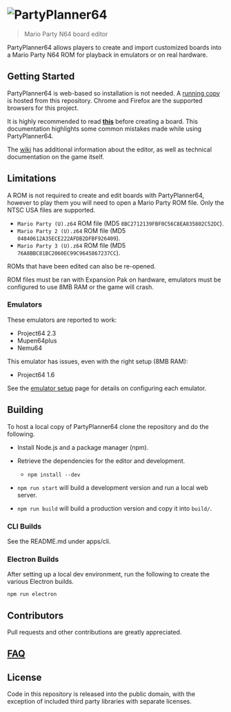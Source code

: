 # ![PartyPlanner64](http://i.imgur.com/ygEasfG.png)

> Mario Party N64 board editor

PartyPlanner64 allows players to create and import customized boards into a Mario Party N64 ROM for playback in emulators or on real hardware.

## Getting Started

PartyPlanner64 is web-based so installation is not needed. A [running copy](https://partyplanner64.github.io/PartyPlanner64) is hosted from this repository. Chrome and Firefox are the supported browsers for this project.

It is highly recommended to read [**this**](https://github.com/PartyPlanner64/PartyPlanner64/wiki/Creating-a-Board) before creating a board. This documentation highlights some common mistakes made while using PartyPlanner64.

The [wiki](https://github.com/PartyPlanner64/PartyPlanner64/wiki) has additional information about the editor, as well as technical documentation on the game itself.

## Limitations

A ROM is not required to create and edit boards with PartyPlanner64, however to play them you will need to open a Mario Party ROM file. Only the NTSC USA files are supported.

- `Mario Party (U).z64` ROM file (MD5 `8BC2712139FBF0C56C8EA835802C52DC`).
- `Mario Party 2 (U).z64` ROM file (MD5 `04840612A35ECE222AFDB2DFBF926409`).
- `Mario Party 3 (U).z64` ROM file (MD5 `76A8BBC81BC2060EC99C9645867237CC`).

ROMs that have been edited can also be re-opened.

ROM files must be ran with Expansion Pak on hardware, emulators must be configured to use 8MB RAM or the game will crash.

### Emulators

These emulators are reported to work:

- Project64 2.3
- Mupen64plus
- Nemu64

This emulator has issues, even with the right setup (8MB RAM):

- Project64 1.6

See the [emulator setup](https://github.com/PartyPlanner64/PartyPlanner64/wiki/Emulator-Setup) page for details on configuring each emulator.

## Building

To host a local copy of PartyPlanner64 clone the repository and do the following.

- Install Node.js and a package manager (npm).
- Retrieve the dependencies for the editor and development.

  - `npm install --dev`

- `npm run start` will build a development version and run a local web server.
- `npm run build` will build a production version and copy it into `build/`.

### CLI Builds

See the README.md under apps/cli.

### Electron Builds

After setting up a local dev environment, run the following to create the various Electron builds.

    npm run electron

## Contributors

Pull requests and other contributions are greatly appreciated.

## [FAQ](https://github.com/PartyPlanner64/PartyPlanner64/wiki/FAQ)

## License

Code in this repository is released into the public domain, with the exception of included third party libraries with separate licenses.
